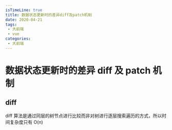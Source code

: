 ```yaml
---
isTimeLine: true
title: 数据状态更新时的差异diff及patch机制
date: 2020-04-21
tags:
 - 大前端
 - vue
categories:
 - 大前端
---
```

# 数据状态更新时的差异 diff 及 patch 机制

## diff
diff 算法是通过同层的树节点进行比较而非对树进行逐层搜索遍历的方式，所以时间复杂度只有 O(n)

